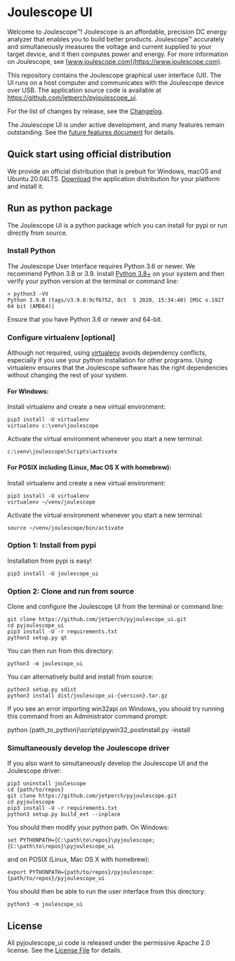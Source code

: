 
# Joulescope UI

Welcome to Joulescope™!  Joulescope is an affordable, precision DC energy 
analyzer that enables you to build better products.
Joulescope™ accurately and simultaneously measures the voltage and current 
supplied to your target device, and it then computes power and energy. 
For more information on Joulescope, see 
[www.joulescope.com](https://www.joulescope.com).

This repository contains the Joulescope graphical user interface (UI).
The UI runs on a host computer and communicates with the Joulescope device 
over USB.  The application source code is available at 
https://github.com/jetperch/pyjoulescope_ui.  

For the list of changes by release, see the [Changelog](CHANGELOG.md).

The Joulescope UI is under active development, and many features remain 
outstanding. See the [future features document](features_future.md) for details.


## Quick start using official distribution

We provide an official distribution that is prebuit for Windows, macOS and
Ubuntu 20.04LTS. 
[Download](https://www.joulescope.com/download) the application distribution
for your platform and install it.  


## Run as python package

The Joulescope UI is a python package which you can install for pypi or
run directly from source.


### Install Python

The Joulescope User Interface requires Python 3.6 or newer.  We recommend Python 3.8 or 3.9.
Install [Python 3.8+](https://www.python.org/) on your system and then verify
your python version at the terminal or command line:

    > python3 -VV
    Python 3.9.0 (tags/v3.9.0:9cf6752, Oct  5 2020, 15:34:40) [MSC v.1927 64 bit (AMD64)]
    
Ensure that you have Python 3.6 or newer and 64-bit.


### Configure virtualenv [optional]

Although not required, using 
[virtualenv](https://virtualenv.pypa.io/en/latest/)
avoids dependency conflicts, especially if you use your python installation for 
other programs.  Using virtualenv ensures that
the Joulescope software has the right dependencies without changing the rest
of your system.


#### For Windows:

Install virtualenv and create a new virtual environment:

    pip3 install -U virtualenv
    virtualenv c:\venv\joulescope

Activate the virtual environment whenever you start a new terminal:

    c:\venv\joulescope\Scripts\activate


#### For POSIX including (Linux, Mac OS X with homebrew):

Install virtualenv and create a new virtual environment:

    pip3 install -U virtualenv
    virtualenv ~/venv/joulescope
    
Activate the virtual environment whenever you start a new terminal:
    
    source ~/venv/joulescope/bin/activate
    

### Option 1: Install from pypi

Installation from pypi is easy!

    pip3 install -U joulescope_ui


### Option 2: Clone and run from source

Clone and configure the Joulescope UI from the terminal or command line:

    git clone https://github.com/jetperch/pyjoulescope_ui.git
    cd pyjoulescope_ui
    pip3 install -U -r requirements.txt
    python3 setup.py qt
    
You can then run from this directory:

    python3 -m joulescope_ui
    
You can alternatively build and install from source:

    python3 setup.py sdist
    python3 install dist/joulescope_ui-{version}.tar.gz

If you see an error importing win32api on Windows, you should try running this
command from an Administrator command prompt:

   python {path_to_python}\scripts\pywin32_postinstall.py -install


### Simultaneously develop the Joulescope driver

If you also want to simultaneously develop the Joulescope UI and the 
Joulescope driver:

    pip3 uninstall joulescope
    cd {path/to/repos}
    git clone https://github.com/jetperch/pyjoulescope.git
    cd pyjoulescope
    pip3 install -U -r requirements.txt    
    python3 setup.py build_ext --inplace

You should then modify your python path. On Windows:

    set PYTHONPATH={C:\path\to\repos}\pyjoulescope;{C:\path\to\repos}\pyjoulescope_ui

and on POSIX (Linux, Mac OS X with homebrew):

    export PYTHONPATH={path/to/repos}/pyjoulescope:{path/to/repos}/pyjoulescope_ui

You should then be able to run the user interface from this directory:

    python3 -m joulescope_ui


## License

All pyjoulescope_ui code is released under the permissive Apache 2.0 license.
See the [License File](LICENSE.txt) for details.
